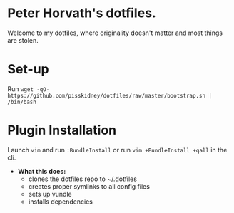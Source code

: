 Peter Horvath's dotfiles.
=========================
Welcome to my dotfiles, where originality doesn't matter and most things are stolen.

Set-up
============
Run `wget -qO- https://github.com/pisskidney/dotfiles/raw/master/bootstrap.sh | /bin/bash`

Plugin Installation
===================
Launch `vim` and run `:BundleInstall` or run `vim +BundleInstall +qall` in the cli.

* **What this does:**
    - clones the dotfiles repo to ~/.dotfiles
    - creates proper symlinks to all config files
    - sets up vundle
    - installs dependencies
